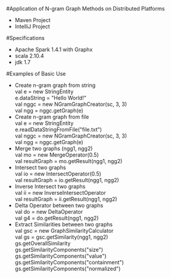 #Application of N-gram Graph Methods on Distributed Platforms

- Maven Project  
- IntelliJ Project  

#Specifications
- Apache Spark 1.4.1 with Graphx  
- scala 2.10.4  
- jdk 1.7  

#Examples of Basic Use
- Create n-gram graph from string  
val e = new StringEntity  
e.dataString = "Hello World!"  
val nggc = new NGramGraphCreator(sc, 3, 3)  
val ngg = nggc.getGraph(e)  
- Create n-gram graph from file  
val e = new StringEntity  
e.readDataStringFromFile("file.txt")  
val nggc = new NGramGraphCreator(sc, 3, 3)  
val ngg = nggc.getGraph(e)  
- Merge two graphs (ngg1, ngg2)  
val mo = new MergeOperator(0.5)  
val resultGraph = mo.getResult(ngg1, ngg2)  
- Intersect two graphs  
val io = new IntersectOperator(0.5)  
val resultGraph = io.getResult(ngg1, ngg2)  
- Inverse Intersect two graphs  
val ii = new InverseIntersectOperator  
val resultGraph = ii.getResult(ngg1, ngg2)  
- Delta Operator between two graphs  
val do = new DeltaOperator  
val g4 = do.getResult(ngg1, ngg2)  
- Extract Similarities between two graphs  
val gsc = new GraphSimilarityCalculator  
val gs = gsc.getSimilarity(ngg1, ngg2)  
gs.getOverallSimilarity  
gs.getSimilarityComponents("size")  
gs.getSimilarityComponents("value")  
gs.getSimilarityComponents("containment")  
gs.getSimilarityComponents("normalized")  

